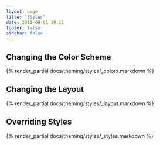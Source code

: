 ```yaml
---
layout: page
title: "Styles"
date: 2011-08-01 19:11
footer: false
sidebar: false
---
```


<h2 id="customizing_styles">Changing the Color Scheme</h2>
{% render_partial docs/theming/styles/_colors.markdown %}

<h2 id="changing_layout">Changing the Layout</h2>
{% render_partial docs/theming/styles/_layout.markdown %}

<h2 id="overriding_styles">Overriding Styles</h2>
{% render_partial docs/theming/styles/_styles.markdown %}
